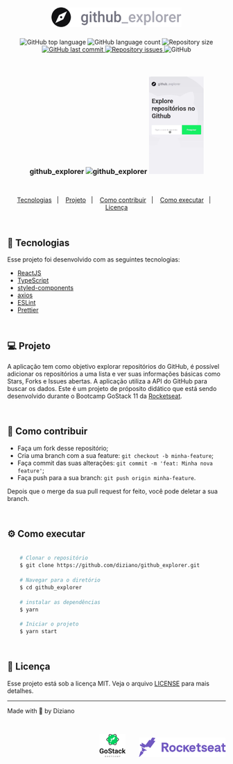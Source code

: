 <h1 align="center">
    <img alt="github_explorer" title="github_explorer" src=".github/logo.svg" width="300px" />
</h1>

<p align="center">
  <img alt="GitHub top language" src="https://img.shields.io/github/languages/top/Diziano/github-explorer?style=flat-square">

  <img alt="GitHub language count" src="https://img.shields.io/github/languages/count/Diziano/github-explorer?style=flat-square">

  <img alt="Repository size" src="https://img.shields.io/github/repo-size/Diziano/github-explorer?style=flat-square">

  <a href="https://github.com/Diziano/github-explorer/commits/master">
    <img alt="GitHub last commit" src="https://img.shields.io/github/last-commit/Diziano/github-explorer?style=flat-square">
  </a>

  <a href="https://github.com/Diziano/github-explorer/issues">
    <img alt="Repository issues" src="https://img.shields.io/github/issues/Diziano/github-explorer?style=flat-square">
  </a>

  <img alt="GitHub" src="https://img.shields.io/github/license/Diziano/github-explorer?style=flat-square">
</p>

<br/>


<h3 align="center">
  github_explorer
  <img alt="github_explorer" title="github_explorer" src=".github/desktop.gif" width="75%" />
  <img alt="github_explorer" title="github_explorer" src=".github/mobile.gif" width="25%" />
</h3>

<br/>

<p align="center">
  <a href="#rocket-tecnologias">Tecnologias</a>&nbsp;&nbsp;&nbsp;|&nbsp;&nbsp;&nbsp;
  <a href="#computer-projeto">Projeto</a>&nbsp;&nbsp;&nbsp;|&nbsp;&nbsp;&nbsp;
  <a href="#thinking-como-contribuir">Como contribuir</a>&nbsp;&nbsp;&nbsp;|&nbsp;&nbsp;&nbsp;
  <a href="#geader-como-executar">Como executar</a>&nbsp;&nbsp;&nbsp;|&nbsp;&nbsp;&nbsp;
  <a href="#memo-licença">Licença</a>
</p>

<br/>

## :rocket: Tecnologias
Esse projeto foi desenvolvido com as seguintes tecnologias:

- [ReactJS](https://github.com/facebook/react)
- [TypeScript](https://github.com/microsoft/TypeScript)
- [styled-components](https://github.com/styled-components/styled-components)
- [axios](https://github.com/axios/axios)
- [ESLint](https://github.com/eslint/eslint)
- [Prettier](https://github.com/prettier/prettier)

<br/>

## :computer: Projeto

A aplicação tem como objetivo explorar repositórios do GitHub, é possível adicionar os repositórios a uma lista e ver suas informações básicas como Stars, Forks e Issues abertas. A aplicação utiliza a API do GitHub para buscar os dados.
Este é um projeto de próposito didático que está sendo desenvolvido durante o Bootcamp GoStack 11 da [Rocketseat](https://rocketseat.com.br/).

<br/>

## :thinking: Como contribuir

- Faça um fork desse repositório;
- Cria uma branch com a sua feature: `git checkout -b minha-feature`;
- Faça commit das suas alterações: `git commit -m 'feat: Minha nova feature'`;
- Faça push para a sua branch: `git push origin minha-feature`.

Depois que o merge da sua pull request for feito, você pode deletar a sua branch.

<br/>

## :gear: Como executar


```bash

    # Clonar o repositório
    $ git clone https://github.com/diziano/github_explorer.git

    # Navegar para o diretório
    $ cd github_explorer

    # instalar as dependências
    $ yarn

    # Iniciar o projeto
    $ yarn start
```

<br/>

## :memo: Licença
Esse projeto está sob a licença MIT. Veja o arquivo [LICENSE](LICENSE.md) para mais detalhes.

---

Made with :black_heart: by Diziano

<br/>

<p align="right">
  <img alt="GoStack" title="GoStack" src=".github/gostack.svg" width="60px" />
  &nbsp;&nbsp;&nbsp;&nbsp;&nbsp;&nbsp;
  <img alt="GoStack" title="RocketSeat" src=".github/rocketseat.svg" width="200px" />
</p>
